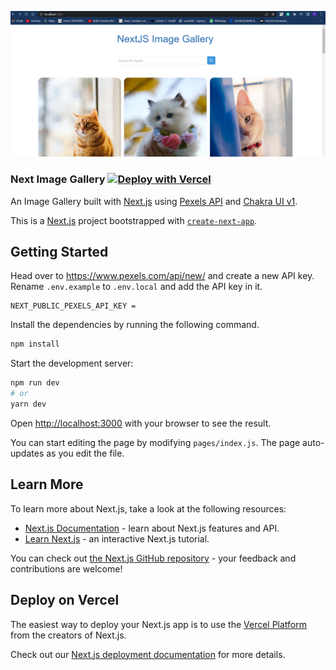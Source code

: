 ![Next Image Gallery](/public/nextapp.PNG)


### Next Image Gallery   [![Deploy with Vercel](https://vercel.com/button)](https://vercel.com/new/git/external?repository-url=https%3A%2F%2Fgithub.com%2FlelouchB%2Fnext-image-gallery&env=NEXT_PUBLIC_PEXELS_API_KEY&envDescription=Pexels%20API%20Key%20&envLink=https%3A%2F%2Fwww.pexels.com%2Fapi%2Fnew%2F&project-name=next-image-gallery&repo-name=next-image-gallery)

An Image Gallery built with [Next.js](https://nextjs.org/) using [Pexels API](https://www.pexels.com/api/) and [Chakra UI v1](https://next.chakra-ui.com/).


This is a [Next.js](https://nextjs.org/) project bootstrapped with [`create-next-app`](https://github.com/vercel/next.js/tree/canary/packages/create-next-app).

## Getting Started

Head over to https://www.pexels.com/api/new/ and create a new API key. Rename `.env.example` to `.env.local` and add the API key in it.

```
NEXT_PUBLIC_PEXELS_API_KEY = 
```

Install the dependencies by running the following command.

```bash
npm install
```

Start the development server:

```bash
npm run dev
# or
yarn dev
```

Open [http://localhost:3000](http://localhost:3000) with your browser to see the result.

You can start editing the page by modifying `pages/index.js`. The page auto-updates as you edit the file.

## Learn More

To learn more about Next.js, take a look at the following resources:

- [Next.js Documentation](https://nextjs.org/docs) - learn about Next.js features and API.
- [Learn Next.js](https://nextjs.org/learn) - an interactive Next.js tutorial.

You can check out [the Next.js GitHub repository](https://github.com/vercel/next.js/) - your feedback and contributions are welcome!

## Deploy on Vercel

The easiest way to deploy your Next.js app is to use the [Vercel Platform](https://vercel.com/import?utm_medium=default-template&filter=next.js&utm_source=create-next-app&utm_campaign=create-next-app-readme) from the creators of Next.js.

Check out our [Next.js deployment documentation](https://nextjs.org/docs/deployment) for more details.
